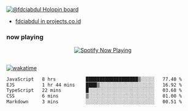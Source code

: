 [![@fdciabdul Holopin board](https://holopin.io/api/user/board?user=fdciabdul)](https://holopin.io/@fdciabdul)

- [fdciabdul in projects.co.id](https://projects.co.id/public/browse_users/view/496e26/fdciabdul)

### now playing 

<p align="center">
  <a href="https://open.spotify.com/user/31ljmyymhthokwewwcd6dsdmvprm" target="_blank"><img src="https://novatorem-psi-rosy.vercel.app/api/spotify" alt="Spotify Now Playing"/></a>
</p>

##

[![wakatime](https://wakatime.com/badge/user/87646243-158a-4241-a3cb-668e1fa2dbb8.svg)](https://wakatime.com/@87646243-158a-4241-a3cb-668e1fa2dbb8)
<!--START_SECTION:waka-->

```txt
JavaScript   8 hrs           ███████████████████▒░░░░░   77.40 %
EJS          1 hr 44 mins    ████▒░░░░░░░░░░░░░░░░░░░░   16.92 %
TypeScript   22 mins         █░░░░░░░░░░░░░░░░░░░░░░░░   03.68 %
CSS          6 mins          ▒░░░░░░░░░░░░░░░░░░░░░░░░   01.00 %
Markdown     3 mins          ░░░░░░░░░░░░░░░░░░░░░░░░░   00.51 %
```

<!--END_SECTION:waka-->
